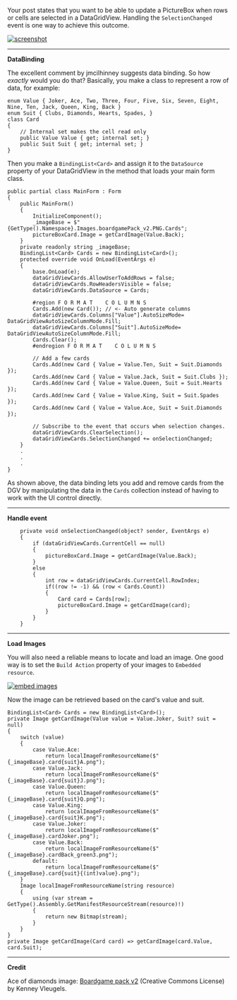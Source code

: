 Your post states that you want to be able to update a PictureBox when rows or cells are selected in a DataGridView. Handling the `SelectionChanged` event is one way to achieve this outcome.

[![screenshot][1]][1]

***
**DataBinding**

The excellent comment by jmcilhinney suggests data binding. So how _exactly_ would you do that? Basically, you make a class to represent a row of data, for example:
    
    enum Value { Joker, Ace, Two, Three, Four, Five, Six, Seven, Eight, Nine, Ten, Jack, Queen, King, Back }
    enum Suit { Clubs, Diamonds, Hearts, Spades, }
    class Card
    {
        // Internal set makes the cell read only
        public Value Value { get; internal set; }
        public Suit Suit { get; internal set; }
    }

Then you make a `BindingList<Card>` and assign it to the `DataSource` property of your DataGridView in the method that loads your main form class.

    public partial class MainForm : Form
    {
        public MainForm()
        {
            InitializeComponent();
            _imageBase = $"{GetType().Namespace}.Images.boardgamePack_v2.PNG.Cards";
            pictureBoxCard.Image = getCardImage(Value.Back);
        }
        private readonly string _imageBase;
        BindingList<Card> Cards = new BindingList<Card>();
        protected override void OnLoad(EventArgs e)
        {
            base.OnLoad(e);
            dataGridViewCards.AllowUserToAddRows = false;
            dataGridViewCards.RowHeadersVisible = false;
            dataGridViewCards.DataSource = Cards;

            #region F O R M A T    C O L U M N S
            Cards.Add(new Card()); // <- Auto generate columns
            dataGridViewCards.Columns["Value"].AutoSizeMode= DataGridViewAutoSizeColumnMode.Fill;
            dataGridViewCards.Columns["Suit"].AutoSizeMode= DataGridViewAutoSizeColumnMode.Fill;
            Cards.Clear();
            #endregion F O R M A T    C O L U M N S

            // Add a few cards
            Cards.Add(new Card { Value = Value.Ten, Suit = Suit.Diamonds });
            Cards.Add(new Card { Value = Value.Jack, Suit = Suit.Clubs });
            Cards.Add(new Card { Value = Value.Queen, Suit = Suit.Hearts });
            Cards.Add(new Card { Value = Value.King, Suit = Suit.Spades });
            Cards.Add(new Card { Value = Value.Ace, Suit = Suit.Diamonds });

            // Subscribe to the event that occurs when selection changes.
            dataGridViewCards.ClearSelection();
            dataGridViewCards.SelectionChanged += onSelectionChanged;
        }
        .
        .
        .
    }

As shown above, the data binding lets you add and remove cards from the DGV by manipulating the data in the `Cards` collection instead of having to work with the UI control directly.

***
**Handle event**


        private void onSelectionChanged(object? sender, EventArgs e)
        {
            if (dataGridViewCards.CurrentCell == null)
            {
                pictureBoxCard.Image = getCardImage(Value.Back);
            }
            else
            {
                int row = dataGridViewCards.CurrentCell.RowIndex;
                if((row != -1) && (row < Cards.Count)) 
                {
                    Card card = Cards[row];
                    pictureBoxCard.Image = getCardImage(card);
                }
            }
        }

***
**Load Images**

You will also need a reliable means to locate and load an image. One good way is to set the `Build Action` property of your images to `Embedded resource`.

[![embed images][2]][2]

Now the image can be retrieved based on the card's value and suit.

    BindingList<Card> Cards = new BindingList<Card>();
    private Image getCardImage(Value value = Value.Joker, Suit? suit = null)
    {
        switch (value)
        {
            case Value.Ace:
                return localImageFromResourceName($"{_imageBase}.card{suit}A.png");
            case Value.Jack:
                return localImageFromResourceName($"{_imageBase}.card{suit}J.png");
            case Value.Queen:
                return localImageFromResourceName($"{_imageBase}.card{suit}Q.png");
            case Value.King:
                return localImageFromResourceName($"{_imageBase}.card{suit}K.png");
            case Value.Joker:
                return localImageFromResourceName($"{_imageBase}.cardJoker.png");
            case Value.Back:
                return localImageFromResourceName($"{_imageBase}.cardBack_green3.png");
            default:
                return localImageFromResourceName($"{_imageBase}.card{suit}{(int)value}.png");
        }
        Image localImageFromResourceName(string resource)
        {
            using (var stream = GetType().Assembly.GetManifestResourceStream(resource)!)
            {
                return new Bitmap(stream);
            }
        }
    }
    private Image getCardImage(Card card) => getCardImage(card.Value, card.Suit);

***
**Credit**

Ace of diamonds image: [Boardgame pack v2](https://opengameart.org/content/boardgame-pack) (Creative Commons License) by Kenney Vleugels.


  [1]: https://i.stack.imgur.com/Q1rZh.png
  [2]: https://i.stack.imgur.com/Rqq3J.png
